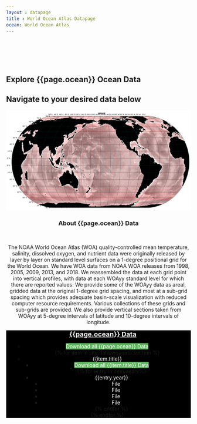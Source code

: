 ```yaml
---
layout : datapage
title : World Ocean Atlas Datapage
ocean: World Ocean Atlas
---
```


<section id="hero">
	<div class="hero-container">
		<br><br><br><br>
		<h1>Explore {{page.ocean}} Ocean Data</h1>
		<h2>Navigate to your desired data below</h2>
		<center><img src="assets/images/woamap.jpg" alt="" class="responsive"></center>
	</div>
</section>
<!-- #hero -->
<section id="call-to-action1">
	<section id="call-to-action3">
		<div class="container wow fadeIn">
			<div class="col-lg-9 text-center text-lg-left"  style="flex:0 0 100%;max-width:100%">
				<h3 class="cta-title1" style="text-align:center">About {{page.ocean}} Data</h3>
				<br>
				<p class="cta-text1" style="text-align:center">The NOAA World Ocean Atlas (WOA) quality-controlled mean temperature, salinity, dissolved oxygen, and nutrient data were originally released by layer by layer on standard level surfaces on a 1-degree positional grid for the World Ocean. We have WOA data from NOAA WOA releases from 1998, 2005, 2009, 2013, and 2018. We reassembled the data at each grid point into vertical profiles, with data at each WOAyy standard level for which there are reported values. We provide some of the WOAyy data as areal, gridded data at the original 1-degree grid spacing, and most at a sub-grid spacing which provides adequate basin-scale visualization with reduced computer resource requirements. Various collections of these grids and sub-grids are provided. We also provide vertical sections taken from WOAyy at 5-degree intervals of latitude and 10-degree intervals of longitude.</p>
			</div>
		</div>
	</section>
</section>
<!-- #call-to-action -->
<div id="collapseDVR3" class="panel-collapse collapse in" style="background-color: black">
<center>
  <div class="tree ">
    <ul>
      <span style="color:white;font-size:large"><b><u>{{page.ocean}} Data</u></b></span>
      <ul>
        <li>	<span style="background:#5cb85c;color:white">Download all {{page.ocean}} Data</span></li>
        {% for item in site.data.woadata.section %}
        <li>
          <span style="color:white"><i class="fa fa-plus-square" style="color:white"></i>{{item.title}}</span>
          <ul>
            <li>	<span style="background:#5cb85c;color:white">Download all {{item.title}} Data</span></li>
            {% for entry in item.years%}
            <li>
              <span style="color:white"><i class="fa fa-plus-square" style="color:white"></i>{{entry.year}}</span>
              <ul>
                <li> <span style="color:white">File</span> </li>
                <li> <span style="color:white">File</span> </li>
                <li> <span style="color:white">File</span> </li>
                <li> <span style="color:white">File</span> </li>
              </ul>
            </li>
            {% endfor %}
          </ul>
        </li>
        {% endfor %}
      </ul>
    </ul>
  </div>
</center>
